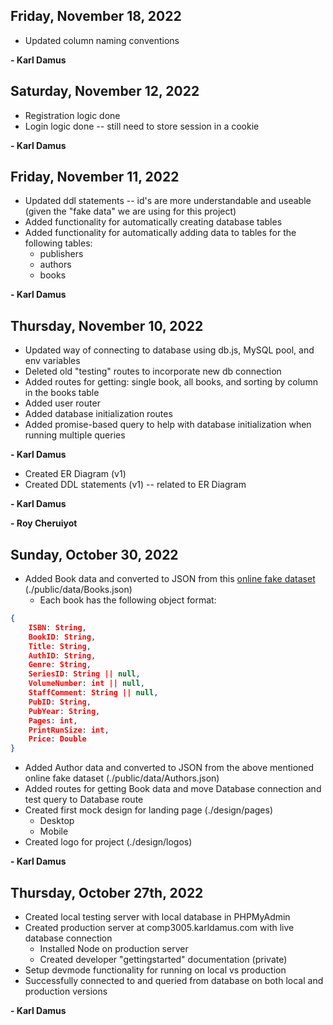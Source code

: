 ## Friday, November 18, 2022
- Updated column naming conventions

**- Karl Damus**

## Saturday, November 12, 2022
- Registration logic done
- Login logic done -- still need to store session in a cookie

**- Karl Damus**

## Friday, November 11, 2022
- Updated ddl statements -- id's are more understandable and useable (given the "fake data" we are using for this project)
- Added functionality for automatically creating database tables
- Added functionality for automatically adding data to tables for the following tables:
  - publishers
  - authors
  - books

**- Karl Damus**

## Thursday, November 10, 2022
- Updated way of connecting to database using db.js, MySQL pool, and env variables
- Deleted old "testing" routes to incorporate new db connection
- Added routes for getting: single book, all books, and sorting by column in the books table
- Added user router
- Added database initialization routes
- Added promise-based query to help with database initialization when running multiple queries

**- Karl Damus**

- Created ER Diagram (v1)
- Created DDL statements (v1) -- related to ER Diagram

**- Karl Damus**

**- Roy Cheruiyot**

## Sunday, October 30, 2022
- Added Book data and converted to JSON from this [online fake dataset](https://help.tableau.com/current/pro/desktop/en-us/bookshop_data.htm) (./public/data/Books.json)
  - Each book has the following object format:

```json
{
    ISBN: String,
    BookID: String,
    Title: String,
    AuthID: String,
    Genre: String,
    SeriesID: String || null,
    VolumeNumber: int || null,
    StaffComment: String || null,
    PubID: String,
    PubYear: String,
    Pages: int,
    PrintRunSize: int,
    Price: Double
}
```

- Added Author data and converted to JSON from the above mentioned online fake dataset (./public/data/Authors.json)
- Added routes for getting Book data and move Database connection and test query to Database route
- Created first mock design for landing page (./design/pages)
  - Desktop
  - Mobile
- Created logo for project (./design/logos)

**- Karl Damus**

## Thursday, October 27th, 2022

- Created local testing server with local database in PHPMyAdmin
- Created production server at comp3005.karldamus.com with live database connection
  - Installed Node on production server
  - Created developer "gettingstarted" documentation (private)
- Setup devmode functionality for running on local vs production
- Successfully connected to and queried from database on both local and production versions

**- Karl Damus**
